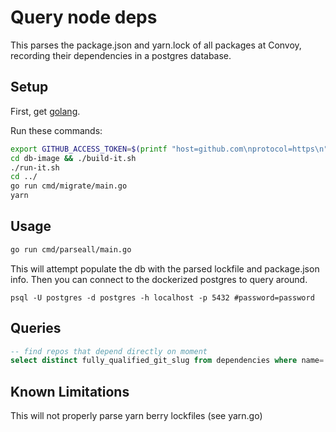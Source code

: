# Query node deps

This parses the package.json and yarn.lock of all packages at Convoy, recording their dependencies in a postgres database.


## Setup

First, get [golang](https://go.dev/). 

Run these commands:


```bash
export GITHUB_ACCESS_TOKEN=$(printf "host=github.com\nprotocol=https\n" | git credential-osxkeychain get | grep "password" | cut -d= -f2)
cd db-image && ./build-it.sh
./run-it.sh
cd ../
go run cmd/migrate/main.go
yarn
```

## Usage

```bash
go run cmd/parseall/main.go
```

This will attempt populate the db with the parsed lockfile and package.json info. Then you can connect to the dockerized postgres to query around.

```
psql -U postgres -d postgres -h localhost -p 5432 #password=password
```

## Queries

```sql
-- find repos that depend directly on moment
select distinct fully_qualified_git_slug from dependencies where name='moment' and source='PACKAGE_JSON';
```

## Known Limitations

This will not properly parse yarn berry lockfiles (see yarn.go)